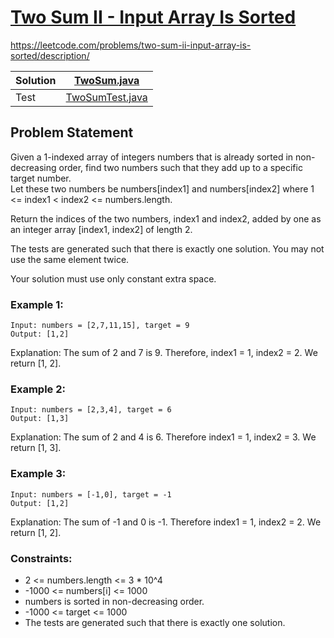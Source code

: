 # [Two Sum II - Input Array Is Sorted](https://leetcode.com/problems/two-sum-ii-input-array-is-sorted/description/)
https://leetcode.com/problems/two-sum-ii-input-array-is-sorted/description/



| Solution | [TwoSum.java](../../src/main/java/org/example/twopointers/TwoSum.java)         |
|----------|--------------------------------------------------------------------------------|
| Test     | [TwoSumTest.java](../../src/test/java/org/example/twopointers/TwoSumTest.java) |

## Problem Statement

Given a 1-indexed array of integers numbers that is already sorted in non-decreasing order, find two numbers such that they add up to a specific target number. 
\
Let these two numbers be numbers[index1] and numbers[index2] where 1 <= index1 < index2 <= numbers.length.

Return the indices of the two numbers, index1 and index2, added by one as an integer array [index1, index2] of length 2.

The tests are generated such that there is exactly one solution. You may not use the same element twice.

Your solution must use only constant extra space.



### Example 1:
```
Input: numbers = [2,7,11,15], target = 9
Output: [1,2]
```
Explanation: The sum of 2 and 7 is 9. Therefore, index1 = 1, index2 = 2. We return [1, 2].

### Example 2:
```
Input: numbers = [2,3,4], target = 6
Output: [1,3]
```
Explanation: The sum of 2 and 4 is 6. Therefore index1 = 1, index2 = 3. We return [1, 3].

### Example 3:
```
Input: numbers = [-1,0], target = -1
Output: [1,2]
```
Explanation: The sum of -1 and 0 is -1. Therefore index1 = 1, index2 = 2. We return [1, 2].


### Constraints:

- 2 <= numbers.length <= 3 * 10^4
- -1000 <= numbers[i] <= 1000
- numbers is sorted in non-decreasing order.
- -1000 <= target <= 1000
- The tests are generated such that there is exactly one solution.